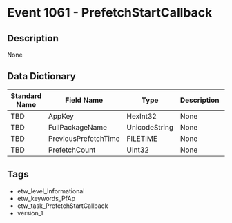 # Event 1061 - PrefetchStartCallback

## Description
None

## Data Dictionary
|Standard Name|Field Name|Type|Description|Sample Value|
|---|---|---|---|---|
|TBD|AppKey|HexInt32|None|`None`|
|TBD|FullPackageName|UnicodeString|None|`None`|
|TBD|PreviousPrefetchTime|FILETIME|None|`None`|
|TBD|PrefetchCount|UInt32|None|`None`|

## Tags
* etw_level_Informational
* etw_keywords_PfAp
* etw_task_PrefetchStartCallback
* version_1
